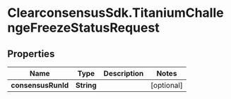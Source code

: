 # ClearconsensusSdk.TitaniumChallengeFreezeStatusRequest

## Properties

Name | Type | Description | Notes
------------ | ------------- | ------------- | -------------
**consensusRunId** | **String** |  | [optional] 


